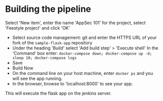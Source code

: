 # Building the pipeline

Select 'New item', enter the name 'AppSec 101' for the project, select 'Feestyle project' and click 'OK'

- Select source code management: git and enter the HTTPS URL of your fork of the `sample-flask-app` repository
- Under the heading 'Build' select 'Add build step' > 'Execute shell'
  In the 'Command' box enter: `docker-compose down; docker-compose up -d; sleep 10; docker-compose logs`
- Save
- Build Now
- On the command line on your host machine, enter `docker ps` and you will see the app running.
- In the browser, browse to 'localhost:8000' to see your app.

This will execute the flask app on the jenkins server.
